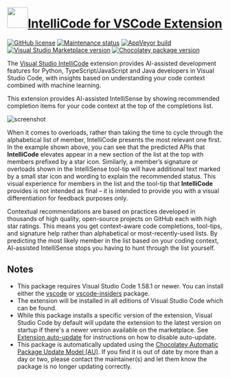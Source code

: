 # [<img src="https://cdn.jsdelivr.net/gh/dgalbraith/chocolatey-packages@8c5592c5c04a7de4544145427fb03cbe2ac9b969/icons/vscode-intellicode.png" width="48" height="48" />IntelliCode for VSCode Extension](<https://chocolatey.org/packages/vscode-intellicode>)

[![GitHub license](https://img.shields.io/github/license/MicrosoftDocs/intellicode)](https://github.com/MicrosoftDocs/intellicode/blob/master/LICENSE-CODE)
[![Maintenance status](https://img.shields.io/badge/maintained%3F-yes-green.svg)](https://gitHub.com/dgalbraith/chocolatey-packages/graphs/commit-activity)
[![AppVeyor build](https://img.shields.io/appveyor/ci/dgalbraith/chocolatey-packages)](https://ci.appveyor.com/project/dgalbraith/chocolatey-packages)
[![Visual Studio Marketplace version](https://img.shields.io/visual-studio-marketplace/v/VisualStudioExptTeam.vscodeintellicode?label=Marketplace)](https://marketplace.visualstudio.com/items?itemName=VisualStudioExptTeam.vscodeintellicode)
[![Chocolatey package version](https://img.shields.io/chocolatey/v/vscode-intellicode?label=Chocolatey)](<https://chocolatey.org/packages/vscode-intellicode>)

The [Visual Studio IntelliCode](https://visualstudio.microsoft.com/services/intellicode/) extension provides AI-assisted development features for Python, TypeScript/JavaScript and Java developers in Visual Studio Code, with insights based on understanding your code context combined with machine learning.

This extension provides AI-assisted IntelliSense by showing recommended completion items for your code context at the top of the completions list.

![screenshot](https://cdn.jsdelivr.net/gh/dgalbraith/chocolatey-packages@217ab4e586b2f1acb00d25d0d3fa023e9b07ed98/automatic/vscode-intellicode/screenshot.png)

When it comes to overloads, rather than taking the time to cycle through the alphabetical list of member, IntelliCode presents the most relevant one first. In the example shown above, you can see that the predicted APIs that **IntelliCode** elevates appear in a new section of the list at the top with members prefixed by a star icon. Similarly, a member’s signature or overloads shown in the IntelliSense tool-tip will have additional text marked by a small star icon and wording to explain the recommended status. This visual experience for members in the list and the tool-tip that **IntelliCode** provides is not intended as final – it is intended to provide you with a visual differentiation for feedback purposes only.

Contextual recommendations are based on practices developed in thousands of high quality, open-source projects on GitHub each with high star ratings. This means you get context-aware code completions, tool-tips, and signature help rather than alphabetical or most-recently-used lists. By predicting the most likely member in the list based on your coding context, AI-assisted IntelliSense stops you having to hunt through the list yourself.

## Notes

* This package requires Visual Studio Code 1.58.1 or newer.
  You can install either the [vscode](https://chocolatey.org/packages/vscode) or [vscode-insiders](https://chocolatey.org/packages/vscode-insiders) package.
* The extension will be installed in all editions of Visual Studio Code which can be found.
* While this package installs a specific version of the extension, Visual Studio Code by default will update the extension to the latest version on startup if there's a newer version available on the marketplace.
  See [Extension auto-update](https://code.visualstudio.com/docs/editor/extension-gallery#_extension-autoupdate) for instructions on how to disable auto-update.
* This package is automatically updated using the [Chocolatey Automatic Package Update Model (AU)](https://github.com/majkinetor/au/blob/master/README.md).
  If you find it is out of date by more than a day or two, please contact the maintainer(s) and let them know the package is no longer updating correctly.
